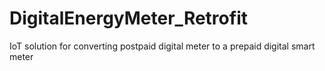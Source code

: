 # DigitalEnergyMeter_Retrofit
IoT solution for converting postpaid digital meter to a prepaid digital smart meter
